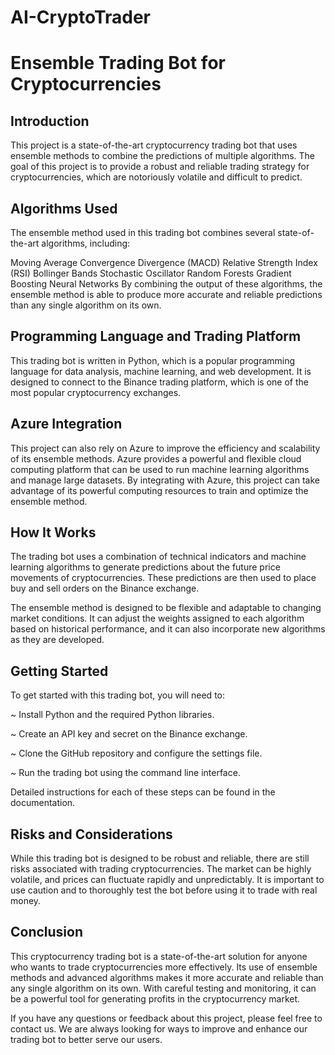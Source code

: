 # AI-CryptoTrader
# Ensemble Trading Bot for Cryptocurrencies
## Introduction
This project is a state-of-the-art cryptocurrency trading bot that uses ensemble methods to combine the predictions of multiple algorithms. The goal of this project is to provide a robust and reliable trading strategy for cryptocurrencies, which are notoriously volatile and difficult to predict.

## Algorithms Used
The ensemble method used in this trading bot combines several state-of-the-art algorithms, including:

Moving Average Convergence Divergence (MACD)
Relative Strength Index (RSI)
Bollinger Bands
Stochastic Oscillator
Random Forests
Gradient Boosting
Neural Networks
By combining the output of these algorithms, the ensemble method is able to produce more accurate and reliable predictions than any single algorithm on its own.

## Programming Language and Trading Platform
This trading bot is written in Python, which is a popular programming language for data analysis, machine learning, and web development. It is designed to connect to the Binance trading platform, which is one of the most popular cryptocurrency exchanges.

## Azure Integration
This project can also rely on Azure to improve the efficiency and scalability of its ensemble methods. Azure provides a powerful and flexible cloud computing platform that can be used to run machine learning algorithms and manage large datasets. By integrating with Azure, this project can take advantage of its powerful computing resources to train and optimize the ensemble method.

## How It Works
The trading bot uses a combination of technical indicators and machine learning algorithms to generate predictions about the future price movements of cryptocurrencies. These predictions are then used to place buy and sell orders on the Binance exchange.

The ensemble method is designed to be flexible and adaptable to changing market conditions. It can adjust the weights assigned to each algorithm based on historical performance, and it can also incorporate new algorithms as they are developed.

## Getting Started
To get started with this trading bot, you will need to:

~ Install Python and the required Python libraries.

~ Create an API key and secret on the Binance exchange.

~ Clone the GitHub repository and configure the settings file.

~ Run the trading bot using the command line interface.

Detailed instructions for each of these steps can be found in the documentation.

## Risks and Considerations
While this trading bot is designed to be robust and reliable, there are still risks associated with trading cryptocurrencies. The market can be highly volatile, and prices can fluctuate rapidly and unpredictably. It is important to use caution and to thoroughly test the bot before using it to trade with real money.

## Conclusion
This cryptocurrency trading bot is a state-of-the-art solution for anyone who wants to trade cryptocurrencies more effectively. Its use of ensemble methods and advanced algorithms makes it more accurate and reliable than any single algorithm on its own. With careful testing and monitoring, it can be a powerful tool for generating profits in the cryptocurrency market.

If you have any questions or feedback about this project, please feel free to contact us. We are always looking for ways to improve and enhance our trading bot to better serve our users.

